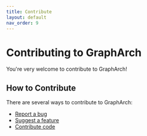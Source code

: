 ```yaml
---
title: Contribute
layout: default
nav_order: 9
---
```


# Contributing to GraphArch

You're very welcome to contribute to GraphArch!

## How to Contribute

There are several ways to contribute to GraphArch:

- [Report a bug](https://github.com/ekgf/grapharch/issues)
- [Suggest a feature](https://github.com/ekgf/grapharch/issues)
- [Contribute code](contribute-code.md)
